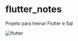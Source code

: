 # flutter_notes

Projeto para treinar Flutter e Sql

![flutter](https://user-images.githubusercontent.com/67665152/178120765-74f43ed0-bb73-4740-a3fe-5c28a4467677.PNG)



